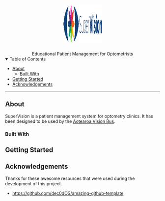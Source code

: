 <h1 align="center">
  <a href="https://github.com/dec0dOS/amazing-github-template">
    <img src="docs/images/logo.svg" alt="SuperVision" width="125" height="125">
  </a>
</h1>

<div align="center">
  Educational Patient Management for Optometrists
</div>

<details open="open">
<summary>Table of Contents</summary>

- [About](#about)
    - [Built With](#built-with)
- [Getting Started](#getting-started)
- [Acknowledgements](#acknowledgements)

</details>

---

## About
SuperVision is a patient management system for optometry clinics. 
It has been designed to be used by the [Aotearoa Vision Bus](https://communityeyehealth.auckland.ac.nz/our-research/vision-bus-aotearoa/).

### Built With

## Getting Started

## Acknowledgements

Thanks for these awesome resources that were used during the development of this project.

- <https://github.com/dec0dOS/amazing-github-template>
